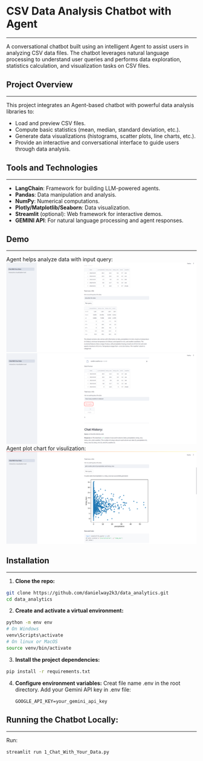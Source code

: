 # CSV Data Analysis Chatbot with Agent
---

A conversational chatbot built using an intelligent Agent to assist users in analyzing CSV data files. The chatbot leverages natural language processing to understand user queries and performs data exploration, statistics calculation, and visualization tasks on CSV files.

## Project Overview
---

This project integrates an Agent-based chatbot with powerful data analysis libraries to:
- Load and preview CSV files.
- Compute basic statistics (mean, median, standard deviation, etc.).
- Generate data visualizations (histograms, scatter plots, line charts, etc.).
- Provide an interactive and conversational interface to guide users through data analysis.

## Tools and Technologies
---

- **LangChain**: Framework for building LLM-powered agents.
- **Pandas**: Data manipulation and analysis.
- **NumPy**: Numerical computations.
- **Plotly/Matplotlib/Seaborn**: Data visualization.
- **Streamlit** (optional): Web framework for interactive demos.
- **GEMINI API**: For natural language processing and agent responses.

## Demo
---
Agent helps analyze data with input query:
![Demo agent analyze data](assets/images/img_3.png)
![Demo agent analyze data](assets/images/img_2.png)
Agent plot chart for visulization:
![Demo agent plot chart](assets/images/img_1.png)

## Installation
---

1. **Clone the repo:**
```bash
git clone https://github.com/danielway2k3/data_analytics.git
cd data_analytics
```

2. **Create and activate a virtual environment:**
```bash
python -m env env
# On Windows
venv\Scripts\activate
# On linux or MacOS
source venv/bin/activate
```

3. **Install the project dependencies:**
```bash
pip install -r requirements.txt
```

4. **Configure environment variables:**
    Creat file name .env in the root directory.
    Add your Gemini API key in .env file:
    ```
    GOOGLE_API_KEY=your_gemini_api_key
    ```

## Running the Chatbot Locally:
---

Run:
```bash
streamlit run 1_Chat_With_Your_Data.py
```

